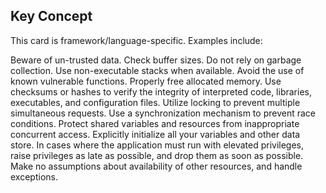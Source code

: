 ## Key Concept

This card is framework/language-specific. Examples include:

Beware of un-trusted data.
Check buffer sizes.
Do not rely on garbage collection.
Use non-executable stacks when available.
Avoid the use of known vulnerable functions.
Properly free allocated memory.
Use checksums or hashes to verify the integrity of interpreted code, libraries, executables, and configuration files.
Utilize locking to prevent multiple simultaneous requests.
Use a synchronization mechanism to prevent race conditions.
Protect shared variables and resources from inappropriate concurrent access.
Explicitly initialize all your variables and other data store.
In cases where the application must run with elevated privileges, raise privileges as late as possible, and drop them as soon as possible.
Make no assumptions about availability of other resources, and handle exceptions.
